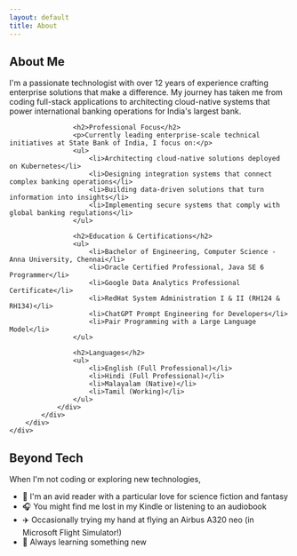 ```yaml
---
layout: default
title: About
---
```


<section class="section">
    <div class="container">
        <h1 class="section-title">About Me</h1>
        <div class="card">
            <div class="about-content">
                <div class="about-text">
                    <p>I'm a passionate technologist with over 12 years of experience crafting enterprise solutions that make a difference. My journey has taken me from coding full-stack applications to architecting cloud-native systems that power international banking operations for India's largest bank.</p>
                    
                    <h2>Professional Focus</h2>
                    <p>Currently leading enterprise-scale technical initiatives at State Bank of India, I focus on:</p>
                    <ul>
                        <li>Architecting cloud-native solutions deployed on Kubernetes</li>
                        <li>Designing integration systems that connect complex banking operations</li>
                        <li>Building data-driven solutions that turn information into insights</li>
                        <li>Implementing secure systems that comply with global banking regulations</li>
                    </ul>

                    <h2>Education & Certifications</h2>
                    <ul>
                        <li>Bachelor of Engineering, Computer Science - Anna University, Chennai</li>
                        <li>Oracle Certified Professional, Java SE 6 Programmer</li>
                        <li>Google Data Analytics Professional Certificate</li>
                        <li>RedHat System Administration I & II (RH124 & RH134)</li>
                        <li>ChatGPT Prompt Engineering for Developers</li>
                        <li>Pair Programming with a Large Language Model</li>
                    </ul>

                    <h2>Languages</h2>
                    <ul>
                        <li>English (Full Professional)</li>
                        <li>Hindi (Full Professional)</li>
                        <li>Malayalam (Native)</li>
                        <li>Tamil (Working)</li>
                    </ul>
                </div>
            </div>
        </div>
    </div>
</section>

<section class="section" style="background-color: var(--light-gray);">
    <div class="container">
        <h2 class="section-title">Beyond Tech</h2>
        <div class="card">
            <p>When I'm not coding or exploring new technologies,</p>
            <ul>
                <li>📖 I'm an avid reader with a particular love for science fiction and fantasy</li>
                <li>🎧 You might find me lost in my Kindle or listening to an audiobook</li>
                <li>✈️ Occasionally trying my hand at flying an Airbus A320 neo (in Microsoft Flight Simulator!)</li>
                <li>🧠 Always learning something new</li>
            </ul>
        </div>
    </div>
</section> 